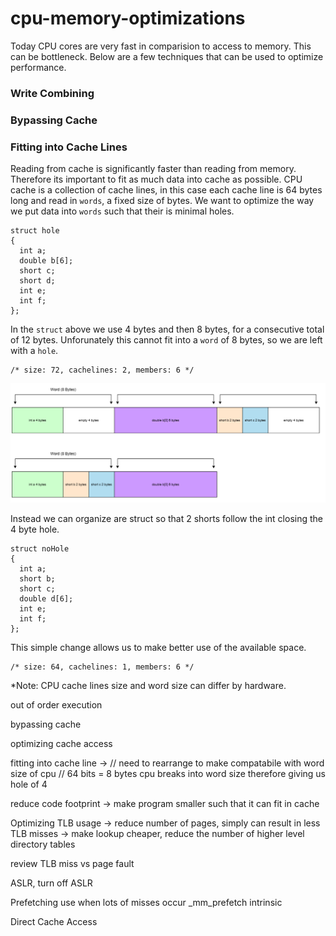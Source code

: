# cpu-memory-optimizations
Today CPU cores are very fast in comparision to access to memory. This can be bottleneck. Below are a few techniques that can be used to optimize performance.

### Write Combining

### Bypassing Cache

### Fitting into Cache Lines
Reading from cache is significantly faster than reading from memory. Therefore its important to fit as much data into cache as possible. CPU cache is a collection of  cache lines, in this case each cache line is 64 bytes long and read in `words`, a fixed size of bytes. We want to optimize the way we put data into `words` such that their is minimal holes.

```
struct hole
{
  int a;
  double b[6];
  short c;
  short d;
  int e;
  int f;
};
```
In the `struct` above we use 4 bytes and then 8 bytes, for a consecutive total of 12 bytes. Unforunately this cannot fit into a `word` of 8 bytes, so we are left with a `hole`.
```
/* size: 72, cachelines: 2, members: 6 */
```


![Memory Hole](./images/cacheline.png)

Instead we can organize are struct so that 2 shorts follow the int closing the 4 byte hole.

```
struct noHole
{
  int a;
  short b;
  short c;
  double d[6];
  int e;
  int f;
};
```

This simple change allows us to make better use of the available space.

```
/* size: 64, cachelines: 1, members: 6 */
```

*Note: CPU cache lines size and word size can differ by hardware.

out of order execution


bypassing cache

optimizing cache access 

fitting into cache line
-> // need to rearrange to make compatabile with word size of cpu
// 64 bits = 8 bytes cpu breaks into word size therefore giving us hole of 4

reduce code footprint
-> make program smaller such that it can fit in cache

Optimizing TLB usage
-> reduce number of pages, simply can result in less TLB misses
-> make lookup cheaper, reduce the number of higher level directory tables

review TLB miss vs page fault

ASLR, turn off ASLR

Prefetching
use when lots of misses occur
_mm_prefetch intrinsic

Direct Cache Access